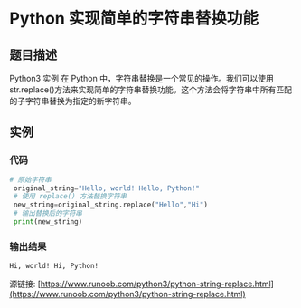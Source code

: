 # Python 实现简单的字符串替换功能

## 题目描述
Python3 实例
在 Python 中，字符串替换是一个常见的操作。我们可以使用str.replace()方法来实现简单的字符串替换功能。这个方法会将字符串中所有匹配的子字符串替换为指定的新字符串。

## 实例
### 代码
```python
# 原始字符串
 original_string="Hello, world! Hello, Python!"
 # 使用 replace() 方法替换字符串
 new_string=original_string.replace("Hello","Hi")
 # 输出替换后的字符串
 print(new_string)
```
### 输出结果
```
Hi, world! Hi, Python!
```
源链接: [https://www.runoob.com/python3/python-string-replace.html](https://www.runoob.com/python3/python-string-replace.html)